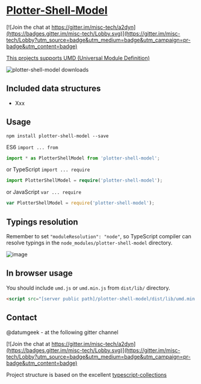 [Plotter-Shell-Model](https://github.com/datumgeek/plotter-shell-model/)
====================

[![Join the chat at https://gitter.im/misc-tech/a2dyn](https://badges.gitter.im/misc-tech/Lobby.svg)](https://gitter.im/misc-tech/Lobby?utm_source=badge&utm_medium=badge&utm_campaign=pr-badge&utm_content=badge)

[This projects supports UMD (Universal Module Definition)](https://github.com/umdjs/umd)

![plotter-shell-model downloads](https://nodei.co/npm-dl/plotter-shell-model.png)

Included data structures
---------------------

- Xxx

Usage
--------------------

`npm install plotter-shell-model --save`

ES6 `import ... from`

```typescript
import * as PlotterShellModel from 'plotter-shell-model';
```

or TypeScript `import ... require`

```typescript
import PlotterShellModel = require('plotter-shell-model');
```

or JavaScript `var ... require`

```js
var PlotterShellModel = require('plotter-shell-model');
```

Typings resolution
-------------------

Remember to set `"moduleResolution": "node"`, so TypeScript compiler can resolve typings in the `node_modules/plotter-shell-model` directory.

![image](https://cloud.githubusercontent.com/assets/22680176/19417119/5e750f86-9361-11e6-9738-fdafdaf43e7e.png)

In browser usage
-------------------

You should include `umd.js` or `umd.min.js` from `dist/lib/` directory.

```html
<script src="[server public path]/plotter-shell-model/dist/lib/umd.min.js"></script>
```

Contact
--------------------

@datumgeek - at the following gitter channel

[![Join the chat at https://gitter.im/misc-tech/a2dyn](https://badges.gitter.im/misc-tech/Lobby.svg)](https://gitter.im/misc-tech/Lobby?utm_source=badge&utm_medium=badge&utm_campaign=pr-badge&utm_content=badge)

Project structure is based on the excellent [typescript-collections](https://github.com/basarat/typescript-collections)
